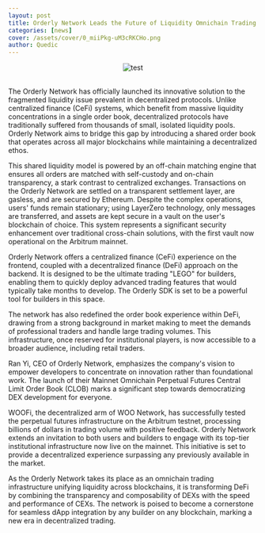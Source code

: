 ```yaml
---
layout: post
title: Orderly Network Leads the Future of Liquidity Omnichain Trading Infrastructure Goes Live on Mainnet!
categories: [news]
cover: /assets/cover/0_miiPkg-uM3cRKCHo.png
author: Quedic
---
```


<center><img src="https://www.quedicshares.com/assets/cover/0_miiPkg-uM3cRKCHo.png" title="test"></center>
<br>

The Orderly Network has officially launched its innovative solution to the fragmented liquidity issue prevalent in decentralized protocols. Unlike centralized finance (CeFi) systems, which benefit from massive liquidity concentrations in a single order book, decentralized protocols have traditionally suffered from thousands of small, isolated liquidity pools. Orderly Network aims to bridge this gap by introducing a shared order book that operates across all major blockchains while maintaining a decentralized ethos.

This shared liquidity model is powered by an off-chain matching engine that ensures all orders are matched with self-custody and on-chain transparency, a stark contrast to centralized exchanges. Transactions on the Orderly Network are settled on a transparent settlement layer, are gasless, and are secured by Ethereum. Despite the complex operations, users' funds remain stationary; using LayerZero technology, only messages are transferred, and assets are kept secure in a vault on the user's blockchain of choice. This system represents a significant security enhancement over traditional cross-chain solutions, with the first vault now operational on the Arbitrum mainnet.

Orderly Network offers a centralized finance (CeFi) experience on the frontend, coupled with a decentralized finance (DeFi) approach on the backend. It is designed to be the ultimate trading "LEGO" for builders, enabling them to quickly deploy advanced trading features that would typically take months to develop. The Orderly SDK is set to be a powerful tool for builders in this space.

The network has also redefined the order book experience within DeFi, drawing from a strong background in market making to meet the demands of professional traders and handle large trading volumes. This infrastructure, once reserved for institutional players, is now accessible to a broader audience, including retail traders.

Ran Yi, CEO of Orderly Network, emphasizes the company's vision to empower developers to concentrate on innovation rather than foundational work. The launch of their Mainnet Omnichain Perpetual Futures Central Limit Order Book (CLOB) marks a significant step towards democratizing DEX development for everyone.

WOOFi, the decentralized arm of WOO Network, has successfully tested the perpetual futures infrastructure on the Arbitrum testnet, processing billions of dollars in trading volume with positive feedback. Orderly Network extends an invitation to both users and builders to engage with its top-tier institutional infrastructure now live on the mainnet. This initiative is set to provide a decentralized experience surpassing any previously available in the market.

As the Orderly Network takes its place as an omnichain trading infrastructure unifying liquidity across blockchains, it is transforming DeFi by combining the transparency and composability of DEXs with the speed and performance of CEXs. The network is poised to become a cornerstone for seamless dApp integration by any builder on any blockchain, marking a new era in decentralized trading.
